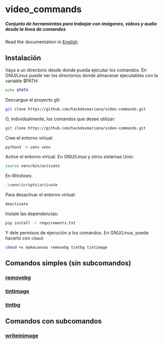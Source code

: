 # video_commands

##### Conjunto de herramientas para trabajar con imágenes, vídeos y audio desde la línea de comandos

Read the documentation in [English](README.md)

## Instalación

Vaya a un directorio desde donde pueda ejecutar los comandos. En GNU/Linux puede ver los directorios donde almacenar ejecutables con la variable $PATH:

``` sh
echo $PATH
```

Descargue el proyecto git:

``` sh
git clone https://github.com/hackdevmariana/video-commands.git
```

O, individualmente, los comandos que desee utilizar:

``` sh
git clone https://github.com/hackdevmariana/video-commands.git
```

Cree el entorno virtual:

``` sh
python3 -m venv venv
```

Active el entorno virtual. En GNU/Linux y otros sistemas Unix:

``` sh
source venv/bin/activate
```

En Windows:

``` sh
.\venv\Scripts\activate
```

Para desactivar el entorno virtual:

``` sh
deactivate
```

Instale las dependencias:

``` sh
pip install -r requirements.txt
```

Y dele permisos de ejecución a los comandos. En GNU/Linux, puede hacerlo con `chmod`:

``` sh
chmod +x makecanvas removebg tintbg tintimage
```

## Comandos simples (sin subcomandos)

### [removebg](./docs-es/removebg.md)

### [tintimage](./docs-es/tintimage.md)

### [tintbg](./docs-es/tintbg.md)

## Comandos con subcomandos

### [writeinimage](./docs-es/writeinimage.md)
